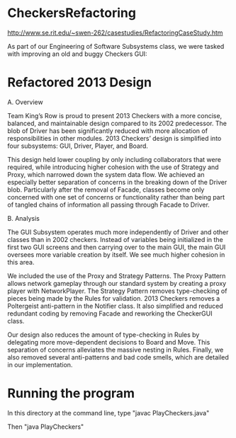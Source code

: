 CheckersRefactoring
===================

http://www.se.rit.edu/~swen-262/casestudies/RefactoringCaseStudy.htm

As part of our Engineering of Software Subsystems class, we were tasked with improving an old and buggy Checkers GUI:

Refactored 2013 Design
===================
A. Overview

Team King’s Row is proud to present 2013 Checkers with a more concise, balanced, and maintainable design compared to its 2002 predecessor. The blob of Driver has been significantly reduced with more allocation of responsibilities in other modules. 2013 Checkers’ design is simplified into four subsystems: GUI, Driver, Player, and Board. 

This design held lower coupling by only including collaborators that were required, while introducing higher cohesion with the use of Strategy and Proxy, which narrowed down the system data flow. We achieved an especially better separation of concerns in the breaking down of the Driver blob. Particularly after the removal of Facade, classes become only concerned with one set of concerns or functionality rather than being part of tangled chains of information all passing through Facade to Driver.

B. Analysis

The GUI Subsystem operates much more independently of Driver and other classes than in 2002 checkers. Instead of variables being initialized in the first two GUI screens and then carrying over to the main GUI, the main GUI oversees more variable creation by itself. We see much higher cohesion in this area.

We included the use of the Proxy and Strategy Patterns. The Proxy Pattern allows network gameplay through our standard system by creating a proxy player with NetworkPlayer. The Strategy Pattern removes type-checking of pieces being made by the Rules for validation. 2013 Checkers removes a Poltergeist anti-pattern in the Notifier class. It also simplified and reduced redundant coding by removing Facade and reworking the CheckerGUI class.

Our design also reduces the amount of type-checking in Rules by delegating more move-dependent decisions to Board and Move. This separation of concerns alleviates the massive nesting in Rules. Finally, we also removed several anti-patterns and bad code smells, which are detailed in our implementation.

Running the program
===================
In this directory at the command line, type "javac PlayCheckers.java"

Then "java PlayCheckers"
